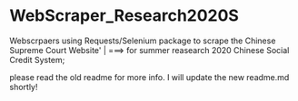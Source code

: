 # WebScraper_Research2020S
Webscrpaers using Requests/Selenium package to scrape the Chinese Supreme Court Website' | ===> for summer reasearch 2020 Chinese Social Credit System; 



please read the old readme for more info. 
I will update the new readme.md shortly! 
